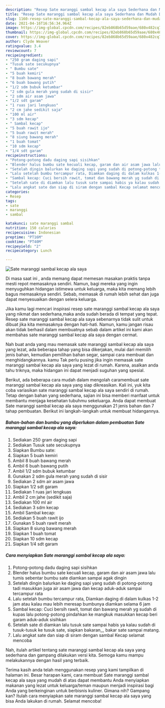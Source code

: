 ```yaml
---
description: "Resep Sate maranggi sambal kecap ala saya Sederhana dan Mudah Dibuat"
title: "Resep Sate maranggi sambal kecap ala saya Sederhana dan Mudah Dibuat"
slug: 1160-resep-sate-maranggi-sambal-kecap-ala-saya-sederhana-dan-mudah-dibuat
date: 2021-04-16T16:56:34.964Z
image: https://img-global.cpcdn.com/recipes/82eb868b65d59aae/680x482cq70/sate-maranggi-sambal-kecap-ala-saya-foto-resep-utama.jpg
thumbnail: https://img-global.cpcdn.com/recipes/82eb868b65d59aae/680x482cq70/sate-maranggi-sambal-kecap-ala-saya-foto-resep-utama.jpg
cover: https://img-global.cpcdn.com/recipes/82eb868b65d59aae/680x482cq70/sate-maranggi-sambal-kecap-ala-saya-foto-resep-utama.jpg
author: Clyde Weaver
ratingvalue: 3.4
reviewcount: 7
recipeingredient:
- "250 gram daging sapi"
- "Tusuk sate secukupnya"
- " Bumbu sate"
- "5 buah kemiri"
- "8 buah bawang merah"
- "6 buah bawang putih"
- "1/2 sdm bubuk ketumbar"
- "2 sdm gula merah yang sudah di sisir"
- "2 sdm air asam jawa"
- "1/2 sdt garam"
- "1 ruas jari lengkuas"
- "2 cm jahe sedikit saja"
- "100 ml air"
- "3 sdm kecap"
- " Sambal kecap"
- "5 buah rawit ijo"
- "5 buah rawit merah"
- "8 siung bawang merah"
- "1 buah tomat"
- "10 sdm kecap"
- "1/4 sdt garam"
recipeinstructions:
- "Potong-potong dadu daging sapi sisihkan"
- "Blender halus bumbu sate kecuali kecap, garam dan air asam jawa lalu tumis sebentar bumbu sate diamkan sampai agak dingin"
- "Setelah dingin balurkan ke daging sapi yang sudah di potong-potong tadi masukkan juga air asam jawa dan kecap aduk-aduk sampai tercampur rata"
- "Lalu setelah bumbu tercampur rata, Diamkan daging di dalam kulkas 1-2 jam atau kalau mau lebih meresap bumbunya diamkan selama 6 jam"
- "Sambal kecap: Cuci bersih rawit, tomat dan bawang merah yg sudah di kupas lalu potong-potong pindahkan ke mangkuk masukkan kecap beri garam aduk-aduk sisihkan"
- "Setelah sate di diamkan lalu tusuk sate sampai habis ya kalau sudah di tusuk-tusuk ke tusuk sate, siapkan bakaran,,, bakar sate sampai matang."
- "Lalu angkat sate dan siap di siram dengan sambal Kecap selamat mencoba"
categories:
- Resep
tags:
- sate
- maranggi
- sambal

katakunci: sate maranggi sambal 
nutrition: 150 calories
recipecuisine: Indonesian
preptime: "PT16M"
cooktime: "PT40M"
recipeyield: "2"
recipecategory: Lunch

---
```



![Sate maranggi sambal kecap ala saya](https://img-global.cpcdn.com/recipes/82eb868b65d59aae/680x482cq70/sate-maranggi-sambal-kecap-ala-saya-foto-resep-utama.jpg)

Di masa  saat ini , anda memang dapat memesan masakan praktis tanpa mesti repot memasaknya sendiri. Namun, bagi mereka yang ingin menyuguhkan hidangan istimewa untuk keluarga, maka kita memang lebih bagus memasaknya sendiri. Sebab, memasak di rumah lebih sehat dan juga dapat menyesuaikan dengan selera keluarga.

Jika kamu lagi mencari inspirasi resep sate maranggi sambal kecap ala saya yang nikmat dan sederhana,maka anda sudah berada di tempat yang tepat. Resep sate maranggi sambal kecap ala saya  sebenarnya tidak sulit untuk dibuat jika kita memasaknya dengan hati-hati. Namun, kamu jangan risau akan tidak berhasil dalam membuatnya 
sebab dalam artikel ini kami akan membahas sate maranggi sambal kecap ala saya dengan cermat.  



Nah buat anda yang mau memasak sate maranggi sambal kecap ala saya yang lezat, ada beberapa tahap yang bisa dikerjakan, mulai dari memilih jenis bahan, kemudian pemilihan bahan segar, sampai cara membuat dan menghidangkannya. kamu Tak perlu pusing jika ingin memasak sate maranggi sambal kecap ala saya yang lezat di rumah. Karena, asalkan anda  tahu triknya, maka hidangan ini dapat menjadi suguhan yang spesial.

Berikut, ada beberapa cara mudah dalam mengolah caramembuat sate maranggi sambal kecap ala saya yang siap dikreasikan. Kali ini, yuk kita coba variasikan sate maranggi sambal kecap ala saya sendiri di rumah. Tetap dengan bahan yang sederhana, sajian ini bisa memberi manfaat untuk membantu menjaga kesehatan tubuhmu sekeluarga. Anda dapat membuat Sate maranggi sambal kecap ala saya menggunakan 21 jenis bahan dan 7 tahap pembuatan. Berikut ini langkah-langkah untuk membuat hidangannya.

<!--inarticleads1-->

##### Bahan-bahan dan bumbu yang diperlukan dalam pembuatan Sate maranggi sambal kecap ala saya:

1. Sediakan 250 gram daging sapi
1. Sediakan Tusuk sate secukupnya
1. Siapkan  Bumbu sate:
1. Siapkan 5 buah kemiri
1. Ambil 8 buah bawang merah
1. Ambil 6 buah bawang putih
1. Ambil 1/2 sdm bubuk ketumbar
1. Gunakan 2 sdm gula merah yang sudah di sisir
1. Sediakan 2 sdm air asam jawa
1. Siapkan 1/2 sdt garam
1. Sediakan 1 ruas jari lengkuas
1. Ambil 2 cm jahe (sedikit saja)
1. Sediakan 100 ml air
1. Sediakan 3 sdm kecap
1. Ambil  Sambal kecap:
1. Sediakan 5 buah rawit ijo
1. Gunakan 5 buah rawit merah
1. Siapkan 8 siung bawang merah
1. Siapkan 1 buah tomat
1. Siapkan 10 sdm kecap
1. Siapkan 1/4 sdt garam




<!--inarticleads2-->

##### Cara menyiapkan Sate maranggi sambal kecap ala saya:

1. Potong-potong dadu daging sapi sisihkan
1. Blender halus bumbu sate kecuali kecap, garam dan air asam jawa lalu tumis sebentar bumbu sate diamkan sampai agak dingin
1. Setelah dingin balurkan ke daging sapi yang sudah di potong-potong tadi masukkan juga air asam jawa dan kecap aduk-aduk sampai tercampur rata
1. Lalu setelah bumbu tercampur rata, Diamkan daging di dalam kulkas 1-2 jam atau kalau mau lebih meresap bumbunya diamkan selama 6 jam
1. Sambal kecap: Cuci bersih rawit, tomat dan bawang merah yg sudah di kupas lalu potong-potong pindahkan ke mangkuk masukkan kecap beri garam aduk-aduk sisihkan
1. Setelah sate di diamkan lalu tusuk sate sampai habis ya kalau sudah di tusuk-tusuk ke tusuk sate, siapkan bakaran,,, bakar sate sampai matang.
1. Lalu angkat sate dan siap di siram dengan sambal Kecap selamat mencoba




Nah, itulah artikel tentang  sate maranggi sambal kecap ala saya  yang sederhana dan gampang dilakukan versi kita. Semoga kamu mampu melakukannya dengan hasil yang terbaik. 

Terima kasih anda telah menggunakan resep yang kami tampilkan di halaman ini. Besar harapan kami, cara membuat  Sate maranggi sambal kecap ala saya yang mudah di atas dapat membantu Anda menyiapkan makanan yang lezat untuk keluarga/teman maupun menjadi inspirasi bagi Anda yang berkeinginan untuk berbisnis kuliner. Gimana nih? Gampang kan? Itulah cara menyiapkan sate maranggi sambal kecap ala saya yang bisa Anda lakukan di rumah. Selamat mencoba!

